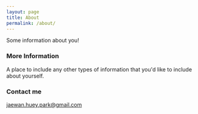 ```yaml
---
layout: page
title: About
permalink: /about/
---
```


Some information about you!

### More Information

A place to include any other types of information that you'd like to include about yourself.

### Contact me

[jaewan.huey.park@gmail.com](mailto:jaewan.huey.park@gmail.com)